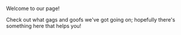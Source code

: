 Welcome to our page!

Check out what gags and goofs we've got going on; hopefully there's something here that helps you!
